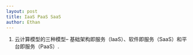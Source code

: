 ```yaml
---
layout: post
title: IaaS PaaS SaaS
author: Ethan
---
```


1. 云计算模型的三种模型– 基础架构即服务（IaaS）、软件即服务（SaaS）和平台即服务（PaaS）.